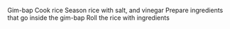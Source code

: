 Gim-bap
Cook rice
Season rice with salt, and vinegar
Prepare ingredients that go inside the gim-bap
Roll the rice with ingredients

